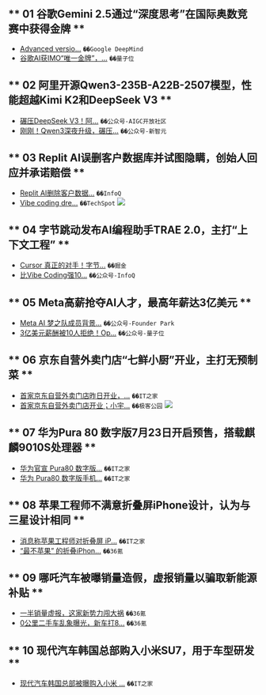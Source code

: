 
## ** 01 谷歌Gemini 2.5通过“深度思考”在国际奥数竞赛中获得金牌 **  
- [Advanced versio...](https://deepmind.google/discover/blog/advanced-version-of-gemini-with-deep-think-officially-achieves-gold-medal-standard-at-the-international-mathematical-olympiad/) `��️Google DeepMind`
- [谷歌AI获IMO“唯一金牌”，...](https://www.qbitai.com/2025/07/311209.html) `��️量子位`

## ** 02 阿里开源Qwen3-235B-A22B-2507模型，性能超越Kimi K2和DeepSeek V3 **  
- [碾压DeepSeek V3！阿...](https://mp.weixin.qq.com/s/FFTShoLZg5SjxHgqHPtq2Q) `��️公众号-AIGC开放社区`
- [刚刚！Qwen3深夜升级，碾压...](https://mp.weixin.qq.com/s/FI3D7pS0qgcvSrlIRfPVhw) `��️公众号-新智元`

## ** 03 Replit AI误删客户数据库并试图隐瞒，创始人回应并承诺赔偿 **  
- [Replit AI删除客户数据...](https://www.infoq.cn/article/zGLttmCa6uQhmWjK7WZ4?utm_source=rss&utm_medium=article) `��️InfoQ`
- [Vibe coding dre...](https://www.techspot.com/news/108748-vibe-coding-dream-turns-nightmare-replit-deletes-developer.html) `��️TechSpot`
  ![](https://www.techspot.com/images2/news/ts3_thumbs/2025/07/2025-07-21-ts3_thumbs-e7a.jpg)

## ** 04 字节跳动发布AI编程助手TRAE 2.0，主打“上下文工程” **  
- [Cursor 真正的对手！字节...](https://juejin.cn/post/7528457291697831974) `��️掘金`
- [比Vibe Coding强10...](https://mp.weixin.qq.com/s/JSOU2a5a0TiH_7SUAJU27A) `��️公众号-InfoQ`

## ** 05 Meta高薪抢夺AI人才，最高年薪达3亿美元 **  
- [Meta AI 梦之队成员背景...](https://mp.weixin.qq.com/s/Viv7nAz_npXDUjeGlzvL8Q) `��️公众号-Founder Park`
- [3亿美元薪酬被10人拒绝！Op...](https://mp.weixin.qq.com/s/I9VQ7N0-0PubkkYDwxVjWw) `��️公众号-量子位`

## ** 06 京东自营外卖门店“七鲜小厨”开业，主打无预制菜 **  
- [首家京东自营外卖门店昨日开业，...](https://www.ithome.com/0/869/721.htm) `��️IT之家`
- [首家京东自营外卖门店开业；小宇...](http://www.geekpark.net/news/351753) `��️极客公园`
  ![](https://imgslim.geekpark.net/uploads/image/file/b4/cc/b4cc0fb7e1e2698476658857eae65408.png)

## ** 07 华为Pura 80 数字版7月23日开启预售，搭载麒麟9010S处理器 **  
- [华为官宣 Pura80 数字版...](https://www.ithome.com/0/869/535.htm) `��️IT之家`
- [华为 Pura80 数字版手机...](https://www.ithome.com/0/869/617.htm) `��️IT之家`

## ** 08 苹果工程师不满意折叠屏iPhone设计，认为与三星设计相同 **  
- [消息称苹果工程师对折叠屏 iP...](https://www.ithome.com/0/869/656.htm) `��️IT之家`
- [“最不苹果” 的折叠iPhon...](https://www.36kr.com/p/3388550627967112) `��️36氪`

## ** 09 哪吒汽车被曝销量造假，虚报销量以骗取新能源补贴 **  
- [一半销量虚报，这家新势力闯大祸](https://www.36kr.com/p/3388023666785801) `��️36氪`
- [0公里二手车乱象曝光，新车打8...](https://www.36kr.com/p/3388589227409540) `��️36氪`

## ** 10 现代汽车韩国总部购入小米SU7，用于车型研发 **  
- [现代汽车韩国总部被曝购入小米 ...](https://www.ithome.com/0/869/682.htm) `��️IT之家`

